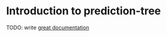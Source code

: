 # Introduction to prediction-tree

TODO: write [great documentation](http://jacobian.org/writing/what-to-write/)

